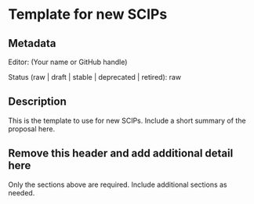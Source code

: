 # Template for new SCIPs

## Metadata

Editor:
  (Your name or GitHub handle)

Status (raw | draft | stable | deprecated | retired):
  raw

## Description

This is the template to use for new SCIPs. Include a short summary of the proposal here.

## Remove this header and add additional detail here

Only the sections above are required. Include additional sections as needed.
